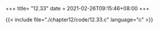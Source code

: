 +++
title= "12.33"
date = 2021-02-26T09:15:46+08:00
+++

{{< include file="./chapter12/code/12.33.c" language="c" >}}


